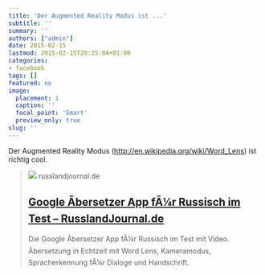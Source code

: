 ```yaml
---
title: 'Der Augmented Reality Modus ist ...'
subtitle: ''
summary: ''
authors: ["admin"]
date: 2015-02-15
lastmod: 2015-02-15T20:25:04+01:00
categories:
- facebook
tags: []
featured: no
image:
  placement: 1
  caption: ''
  focal_point: 'Smart'
  preview_only: true
slug: ''
---
```

Der Augmented Reality Modus (http://en.wikipedia.org/wiki/Word_Lens) ist richtig cool.
> [![](https://www.russlandjournal.de/wp-content/uploads/2015/02/google-uebersetzer-app-russisch-auf-iphone.jpg)](http://www.russlandjournal.de/russisch-lernen/google-uebersetzer-app-russisch-test)
> russlandjournal.de
> ## [Google Ãbersetzer App fÃ¼r Russisch im Test – RusslandJournal.de](http://www.russlandjournal.de/russisch-lernen/google-uebersetzer-app-russisch-test)
>
>Die Google Ãbersetzer App fÃ¼r Russisch im Test mit Video. Ãbersetzung in Echtzeit mit Word Lens, Kameramodus, Spracherkennung fÃ¼r Dialoge und Handschrift.

